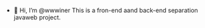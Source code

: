 - 👋 Hi, I’m @wwwiner
This is a fron-end aand back-end separation javaweb project.

<!---
wwwiner/wwwiner is a ✨ special ✨ repository because its `README.md` (this file) appears on your GitHub profile.
You can click the Preview link to take a look at your changes.
--->
